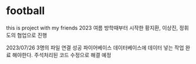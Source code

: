 # football
this is project with my friends
2023 여름 방학때부터 시작한 황지환, 이상진, 정휘도의 협업으로 진행

2023/07/26
3명의 파일 연결 성공
파이어베이스 데이터베이스에 데이터 넣는 작업 완료 해야한다. 주석처리된 코드 수정으로 해결 예정
